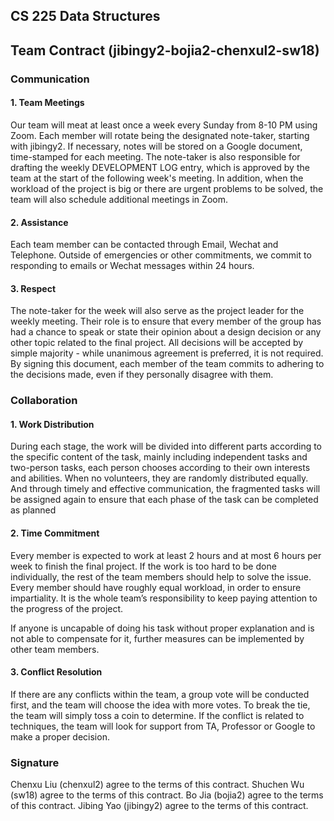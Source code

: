
## CS 225 Data Structures
## Team Contract (jibingy2-bojia2-chenxul2-sw18)

### Communication
#### 1. Team Meetings
   Our team will meat at least once a week every Sunday from 8-10 PM using Zoom. Each member will rotate being the designated note-taker, starting with jibingy2. If necessary, notes will be stored on a Google document, time-stamped for each meeting. The note-taker is also responsible for drafting the weekly DEVELOPMENT LOG entry, which is approved by the team at the start of the following week's meeting. In addition, when the workload of the project is big or there are urgent problems to be solved, the team will also schedule additional meetings in Zoom.
#### 2. Assistance
   Each team member can be contacted through Email, Wechat and Telephone. Outside of emergencies or other commitments, we commit to responding to emails or Wechat messages within 24 hours.
#### 3. Respect
   The note-taker for the week will also serve as the project leader for the weekly meeting. Their role is to ensure that every member of the group has had a chance to speak or state their opinion about a design decision or any other topic related to the final project. All decisions will be accepted by simple majority - while unanimous agreement is preferred, it is not required. By signing this document, each member of the team commits to adhering to the decisions made, even if they personally disagree with them.
### Collaboration
#### 1. Work Distribution
   During each stage, the work will be divided into different parts according to the specific content of the task, mainly including independent tasks and two-person tasks, each person chooses according to their own interests and abilities. When no  volunteers, they are randomly distributed equally. And through timely and effective communication, the fragmented tasks will be assigned again to ensure that each phase of the task can be completed as planned
#### 2. Time Commitment
   Every member is expected to work at least 2 hours and at most 6 hours per week to finish the final project. If the work is too hard to be done individually, the rest of the team members should help to solve the issue. Every member should have roughly equal workload, in order to ensure impartiality. It is the whole team’s responsibility to keep paying attention to the progress of the project. 
 
If anyone is uncapable of doing his task without proper explanation and is not able to compensate for it, further measures can be implemented by other team members.
#### 3. Conflict Resolution
If there are any conflicts within the team, a group vote will be conducted first, and the team will choose the idea with more votes. To break the tie, the team will simply toss a coin to determine. If the conflict is related to techniques, the team will look for support from TA, Professor or Google to make a proper decision.

### Signature
Chenxu Liu (chenxul2) agree to the terms of this contract.
Shuchen Wu (sw18) agree to the terms of this contract.
Bo Jia (bojia2) agree to the terms of this contract.
Jibing Yao (jibingy2) agree to the terms of this contract.


